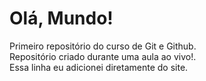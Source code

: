 # Olá, Mundo!
Primeiro repositório do curso de Git e Github.<br>
Repositório criado durante uma aula ao vivo!.<br>
Essa linha eu adicionei diretamente do site.   
